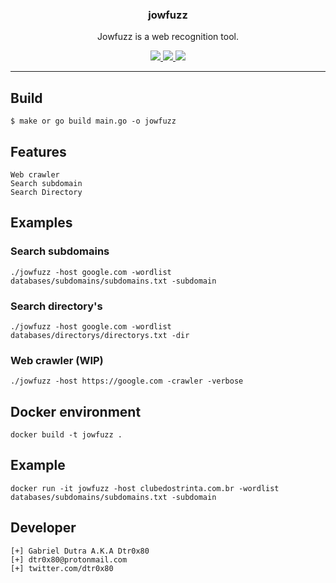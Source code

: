<p align="center">
  <h3 align="center">jowfuzz</h3>
  <p align="center">Jowfuzz is a web recognition tool.</p>

  <p align="center">
    <a href="https://twitter.com/dtr0x80x">
      <img src="https://img.shields.io/badge/twitter-@dtr0x80-blue.svg">
    </a>
    <a href="https://travis-ci.org/dtr0x80/jowfuzz">
      <img src="https://travis-ci.org/dtr0x80/jowfuzz.svg?branch=master">
    </a>
    <a href="https://www.gnu.org/licenses/gpl-3.0">
      <img src="https://img.shields.io/badge/License-GPLv3-blue.svg">
    </a>
  </p>
</p>
<hr>

## Build

```
$ make or go build main.go -o jowfuzz
```

## Features

```
Web crawler
Search subdomain
Search Directory
```

## Examples

### Search subdomains
```
./jowfuzz -host google.com -wordlist databases/subdomains/subdomains.txt -subdomain
```

### Search directory's

```
./jowfuzz -host google.com -wordlist databases/directorys/directorys.txt -dir
```

### Web crawler (WIP)

```
./jowfuzz -host https://google.com -crawler -verbose
```

## Docker environment

```
docker build -t jowfuzz .
```

## Example

```
docker run -it jowfuzz -host clubedostrinta.com.br -wordlist databases/subdomains/subdomains.txt -subdomain
```

## Developer

```
[+] Gabriel Dutra A.K.A Dtr0x80
[+] dtr0x80@protonmail.com
[+] twitter.com/dtr0x80
```
